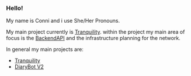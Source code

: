 ### Hello!
My name is Conni and i use She/Her Pronouns. 

My main project currently is [Tranquility](https://github.com/The-name-Tranquility-is-already-taken). 
within the project my main area of focus is the [BackendAPI](https://github.com/The-name-Tranquility-is-already-taken/TranquilityServerAPI) and the infrastructure planning for the network.

In general my main projects are:
- [Tranquility](https://github.com/The-name-Tranquility-is-already-taken)
- [DiaryBot V2](https://github.com/ConniBug/DiaryBot-V2)


<!--
**ConniTheKiwi/ConniTheKiwi** is a ✨ _special_ ✨ repository because its `README.md` (this file) appears on your GitHub profile.

Here are some ideas to get you started:

- 🔭 I’m currently working on ...
- 🌱 I’m currently learning ...
- 👯 I’m looking to collaborate on ...
- 🤔 I’m looking for help with ...
- 💬 Ask me about ...
- 📫 How to reach me: ...
- 😄 Pronouns: ...
- ⚡ Fun fact: ...
-->
